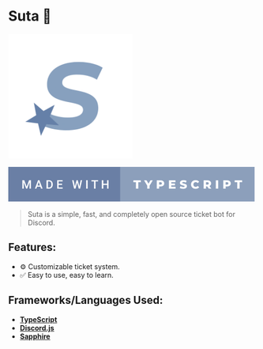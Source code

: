 # **Suta 💫**

<img src="assets/logo.png" width=50%></img>

[![Badge](assets/badge.svg)](https://forthebadge.com)

> Suta is a simple, fast, and completely open source ticket bot for Discord.

## **Features:**

- ⚙️ Customizable ticket system.
- ✅ Easy to use, easy to learn.

## **Frameworks/Languages Used:**

- **[TypeScript](https://www.typescriptlang.org/)**
- **[Discord.js](https://www.discord.js.org/)**
- **[Sapphire](https://npmjs.com/package/@sapphire/framework)**

